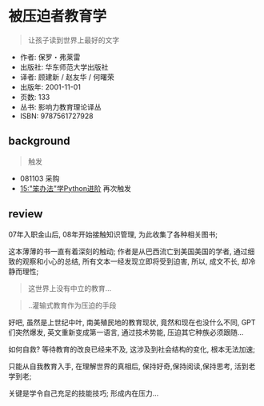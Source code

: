 # 被压迫者教育学
> 让孩子读到世界上最好的文字


- 作者: 保罗・弗莱雷
- 出版社: 华东师范大学出版社
- 译者: 顾建新 / 赵友华 / 何曙荣
- 出版年: 2001-11-01
- 页数: 133
- 丛书: 影响力教育理论译丛
- ISBN: 9787561727928

## background
> 触发

- 081103 采购
- [15:"笨办法"学Python进阶](/bb/230330_lmpythw.md) 再次触发


## review

07年入职金山后, 08年开始接触知识管理,
为此收集了各种相关图书;

这本薄薄的书一直有着深刻的触动;
作者是从巴西流亡到美国美国的学者,
通过细致的观察和小心的总结, 所有文本一经发现立即将受到迫害,
所以, 成文不长,
却冷静而理性;

> 这世界上没有中立的教育...

> ..灌输式教育作为压迫的手段

好吧, 虽然是上世纪中叶, 南美殖民地的教育现状,
竟然和现在也没什么不同,
GPT 们突然爆发, 英文重新变成第一语言, 通过技术势能,
压迫其它种族必须跟随...

如何自救? 等待教育的改良已经来不及, 这涉及到社会结构的变化,
根本无法加速;

只能从自我教育入手, 在理解世界的真相后,
保持好奇,保持阅读,保持思考,
活到老学到老;

关键是学令自己充足的技能技巧;
形成内在压力...

